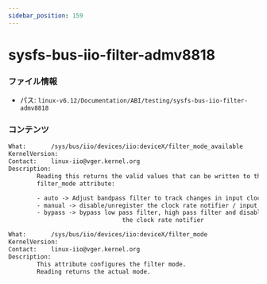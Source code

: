 ```yaml
---
sidebar_position: 159
---
```

# sysfs-bus-iio-filter-admv8818

### ファイル情報

- パス: `linux-v6.12/Documentation/ABI/testing/sysfs-bus-iio-filter-admv8818`

### コンテンツ

```txt
What:		/sys/bus/iio/devices/iio:deviceX/filter_mode_available
KernelVersion:
Contact:	linux-iio@vger.kernel.org
Description:
		Reading this returns the valid values that can be written to the
		filter_mode attribute:

		- auto -> Adjust bandpass filter to track changes in input clock rate.
		- manual -> disable/unregister the clock rate notifier / input clock tracking.
		- bypass -> bypass low pass filter, high pass filter and disable/unregister
								the clock rate notifier

What:		/sys/bus/iio/devices/iio:deviceX/filter_mode
KernelVersion:
Contact:	linux-iio@vger.kernel.org
Description:
		This attribute configures the filter mode.
		Reading returns the actual mode.

```
